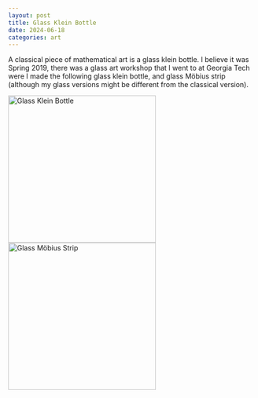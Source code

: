 ```yaml
---
layout: post
title: Glass Klein Bottle
date: 2024-06-18
categories: art
---
```


A classical piece of mathematical art is a glass klein bottle. I believe it was Spring 2019, there was a glass art workshop that I went to at Georgia Tech were I made the following glass klein bottle, and glass Möbius strip (although my glass versions might be different from the classical version).


 <head>
        <meta charset="UTF-8">
        <meta name="viewport" content="width=device-width, initial-scale=1.0">
        <title>Image Hover Text</title>
        <style>
            .image-container {
                position: relative;
                display: inline-block;
            }
          .image-container img {
                display: block;
            }
          .hover-text {
                display: none;
                position: absolute;
                top: 50%;
                left: 50%;
                transform: translate(-50%, -50%);
                background-color: rgba(0, 0, 0, 0.75);
                color: white;
                padding: 10px;
                border-radius: 5px;
                text-align: center;
                width: 80%;
                box-sizing: border-box;
            }
        .image-container:hover .hover-text {
                display: block;
            }
        </style>
    </head>

  <div class="image-container">
            <img src="../../../../../images/Glass Klein Bottle.JPG" alt="Glass Klein Bottle" width="300" height="auto">
            <div class="hover-text">
              The term Bottle in Klein bottle (Klein Flasche) is actually a translation error for the German word for surface (Oberfläche). 
            </div>

 <div class="image-container">
            <img src="../../../../../images/Glass Mobius Strip.JPG" alt="Glass Möbius Strip" width="300" height="auto">
            <div class="hover-text">
              Why did the chicken cross the Möbius Strip? To get to the same side! 
            </div>
